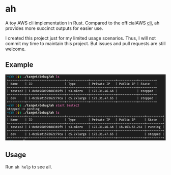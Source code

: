 # ah

A toy AWS cli implementation in Rust. Compared to the officialAWS [cli](https://aws.amazon.com/cli/), ah provides more succinct outputs for easier use.

I created this project just for my limited usage scenarios. Thus, I will not commit my time to maintain this project. But issues and pull requests are still welcome.

## Example

![screenshot.png](screenshot.png)

## Usage

Run `ah help` to see all.
